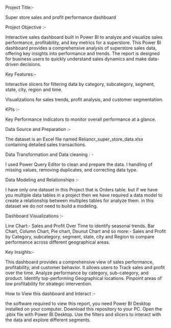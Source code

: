 Project Title:- 

Super store sales and profit performance dashboard
               
Project Objective :- 

Interactive sales dashboard built in Power BI to analyze and visualize sales performance, profitability, and key metrics for a superstore.
This Power BI dashboard provides a comprehensive analysis of superstore sales data, 
offering key insights into performance and trends. 
The report is designed for business users to quickly understand sales dynamics and make data-driven decisions.
                   
Key Features:-

Interactive slicers for filtering data by category, subcategory, segment, state, city, region and time.

Visualizations for sales trends, profit analysis, and customer segmentation.

KPIs :- 

Key Performance Indicators to monitor overall performance at a glance.

Data Source and Preparation :-

The dataset is an Excel file named Reliancr_super_store_data.xlsx containing detailed sales transactions.
                                
Data Transformation and Data cleaning : - 

I used Power Query Editor to clean and prepare the data.
I handling of missing values, removing duplicates, and correcting data type.  
                                                          
Data Modeling and Relationships :- 

I have only one dataset in this Project that is Orders table.
but if we have you multiple data tables in a project then we have required a data model
to create a relationship between multiples tables for analyze them.
in this dataset we do not need to build a modeling.
                                   
Dashboard Visualizations :-

Line Chart:- Sales and Profit Over Time to identify seasonal trends.
Bar Chart, Column Chart, Pie chart, Dounut Chart and so more:- Sales and Profit by Category, 
subcategory, segment, state, city and Region to compare performance across different geographical areas.
               
Key Insights:- ​

This dashboard provides a comprehensive view of sales performance, profitability, and customer behavior. 
It allows users to ​Track sales and profit over the time. 
​Analyze performance by category, sub-category, and product.
Identify top-performing Geographical locations.
Pinpoint areas of low profitability for strategic intervention.
              
How to View this dashboard and Interact :-

the software required to view this report, you need Power BI Desktop installed on your computer.
Download this repository to your PC.
Open the .pbix file with Power BI Desktop.
Use the filters and slicers to interact with the data and explore different segments.



